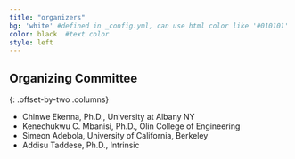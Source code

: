 ```yaml
---
title: "organizers"
bg: 'white' #defined in _config.yml, can use html color like '#010101'
color: black  #text color
style: left
---
```


## Organizing Committee

{: .offset-by-two .columns}
- Chinwe Ekenna, Ph.D., University at Albany NY
- Kenechukwu C. Mbanisi, Ph.D., Olin College of Engineering
- Simeon Adebola, University of California, Berkeley
- Addisu Taddese, Ph.D., Intrinsic
